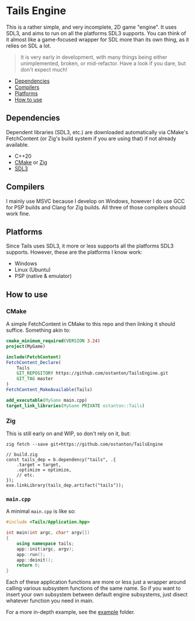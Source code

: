 # Tails Engine

This is a rather simple, and very incomplete, 2D game "engine". It uses SDL3, and aims to run on all the platforms SDL3 supports.
You can think of it almost like a game-focused wrapper for SDL more than its own thing, as it relies on SDL a lot.

>It is very early in development, with many things being either unimplemented, broken, or mid-refactor. Have a look if you dare, but don't expect much!

- [Dependencies](#dependencies)
- [Compilers](#compilers)
- [Platforms](#platforms)
- [How to use](#how-to-use)

## Dependencies

Dependent libraries (SDL3, etc.) are downloaded automatically via CMake's FetchContent (or Zig's build system if you are using that) if not already available.

- C++20
- [CMake](https://cmake.org/) or [Zig](https://ziglang.org/)
- [SDL3](https://libsdl.org/)

## Compilers

I mainly use MSVC because I develop on Windows, however I do use GCC for PSP builds and Clang for Zig builds.
All three of those compilers should work fine.

## Platforms

Since Tails uses SDL3, it more or less supports all the platforms SDL3 supports. However, these are the platforms I know work:
- Windows
- Linux (Ubuntu)
- PSP (native & emulator)

## How to use

### CMake

A simple FetchContent in CMake to this repo and then linking it should suffice. Something akin to:

```cmake
cmake_minimum_required(VERSION 3.24)
project(MyGame)

include(FetchContent)
FetchContent_Declare(
    Tails
    GIT_REPOSITORY https://github.com/ostanton/TailsEngine.git
    GIT_TAG master
)
FetchContent_MakeAvailable(Tails)

add_executable(MyGame main.cpp)
target_link_libraries(MyGame PRIVATE ostanton::Tails)
```

### Zig

This is still early on and WIP, so don't rely on it, but:

```
zig fetch --save git+https://github.com/ostanton/TailsEngine
```

```zig
// build.zig
const tails_dep = b.dependency("tails", .{
    .target = target,
    .optimize = optimize,
    // etc.
});
exe.linkLibrary(tails_dep.artifact("tails"));
```

### `main.cpp`

A minimal `main.cpp` is like so:

```cpp
#include <Tails/Application.hpp>

int main(int argc, char* argv[])
{
    using namespace tails;
    app::init(argc, argv);
    app::run();
    app::deinit();
    return 0;
}
```

Each of these application functions are more or less just a wrapper around calling various subsystem functions of the same name.
So if you want to insert your own subsystem between default engine subsystems, just disect whatever function you need in main.

For a more in-depth example, see the [example](example/) folder.
